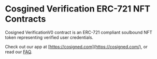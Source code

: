 # Cosgined Verification ERC-721 NFT Contracts

Cosigned VerificationV0 contract is an ERC-721 compliant soulbound NFT token representing verified user credentials.

Check out our app at [https://cosigned.com](https://cosigned.com/), or read our [FAQ](https://cosigned.notion.site/Cosigned-FAQ-574219430140472f8510f3c4705b063b).
